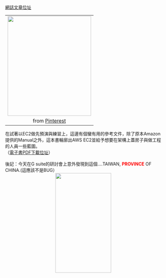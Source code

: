 <a href="https://blog.next-lab.ml/2017/05/open-source-amazon-ec2-cookbook.html" target="_blank">網誌文章位址</a> 

<table align="center" cellpadding="0" cellspacing="0" class="tr-caption-container" style="margin-left: auto; margin-right: auto; text-align: center;"><tbody>
<tr><td style="text-align: center;"><a href="https://s-media-cache-ak0.pinimg.com/564x/f0/6d/fb/f06dfbb14582c1e57dfd0d9b32b61493.jpg" imageanchor="1" style="margin-left: auto; margin-right: auto;"><img border="0" height="320" src="https://s-media-cache-ak0.pinimg.com/564x/f0/6d/fb/f06dfbb14582c1e57dfd0d9b32b61493.jpg" width="269" /></a></td></tr>
<tr><td class="tr-caption" style="text-align: center;">from <a href="https://uk.pinterest.com/pin/316026098834751644/" target="_blank">Pinterest</a></td></tr>
</tbody></table>
在試著以EC2做先預演與練習上，這邊有個蠻有用的參考文件，除了原本Amazon提供的Manual之外，這本書輪廓出AWS EC2並給予想要在架構上蓋房子與做工程的人員一些藍圖。<br />
（<a href="http://www.allitebooks.com/amazon-ec2-cookbook/" target="_blank">電子書PDF下載位址</a>）<br />
<br />
後記：今天在G suite的研討會上意外發現到這個....TAIWAN, <span style="color: red;"><b>PROVINCE</b></span> OF CHINA.(這應該不是BUG）<br />
<div class="separator" style="clear: both; text-align: center;">
<a href="https://3.bp.blogspot.com/-hckAy2hG8oo/WRLsJw7_LdI/AAAAAAACfqw/7qAo3K-BS24fZhTI7B5NxML_0MGoXchHwCKgB/s1600/IMG_8338.PNG" imageanchor="1" style="margin-left: 1em; margin-right: 1em;"><img border="0" height="320" src="https://3.bp.blogspot.com/-hckAy2hG8oo/WRLsJw7_LdI/AAAAAAACfqw/7qAo3K-BS24fZhTI7B5NxML_0MGoXchHwCKgB/s320/IMG_8338.PNG" width="180" /></a></div>
